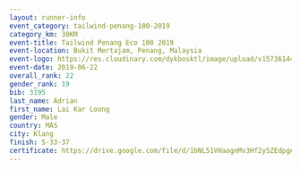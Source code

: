 ```yaml
--- 
layout: runner-info 
event_category: tailwind-penang-100-2019 
category_km: 30KM 
event-title: Tailwind Penang Eco 100 2019 
event-location: Bukit Mertajam, Penang, Malaysia 
event-logo: https://res.cloudinary.com/dykbosktl/image/upload/v1573614442/Logo/Logo_gqlzi3.jpg 
event-date: 2019-06-22 
overall_rank: 22
gender_rank: 19
bib: 3195
last_name: Adrian
first_name: Lai Kar Loong
gender: Male
country: MAS
city: Klang
finish: 5-33-37
certificate: https://drive.google.com/file/d/1bNL51VHaagnMv3Hf2ySZEdpgABoURcWM/view?usp=sharing
--- 
```

